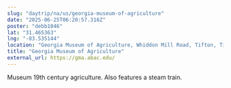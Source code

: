 ```yaml
---
slug: "daytrip/na/us/georgia-museum-of-agriculture"
date: "2025-06-25T06:20:57.316Z"
poster: "debb1046"
lat: "31.465363"
lng: "-83.535144"
location: "Georgia Museum of Agriculture, Whiddon Mill Road, Tifton, Tift County, Georgia, 31793, United States"
title: "Georgia Museum of Agriculture"
external_url: https://gma.abac.edu/
---
```

Museum 19th century agriculture. Also features a steam train.